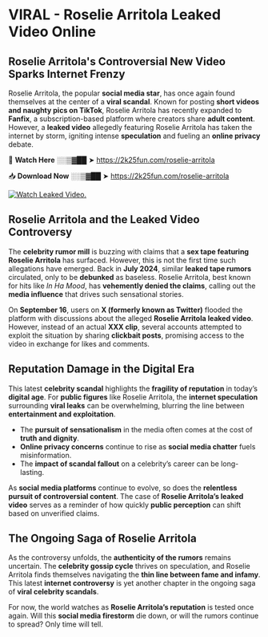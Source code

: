 # VIRAL - Roselie Arritola Leaked Video Online

## **Roselie Arritola's Controversial New Video Sparks Internet Frenzy**  

Roselie Arritola, the popular **social media star**, has once again found themselves at the center of a **viral scandal**. Known for posting **short videos and naughty pics on TikTok**, Roselie Arritola has recently expanded to **Fanfix**, a subscription-based platform where creators share **adult content**. However, a **leaked video** allegedly featuring Roselie Arritola has taken the internet by storm, igniting intense **speculation** and fueling an **online privacy** debate.  

🔴 **Watch Here** ░░▒▓██ ➤ https://2k25fun.com/roselie-arritola  

📥 **Download Now** ░░▒▓██ ➤ https://2k25fun.com/roselie-arritola  

[![Watch Leaked Video.](https://miro.medium.com/v2/resize:fit:828/format:webp/1*cilzJN44JGOrTw9NJCrNHA.gif "Watch Leaked Video")](https://2k25fun.com/roselie-arritola)

## **Roselie Arritola and the Leaked Video Controversy**  

The **celebrity rumor mill** is buzzing with claims that a **sex tape featuring Roselie Arritola** has surfaced. However, this is not the first time such allegations have emerged. Back in **July 2024**, similar **leaked tape rumors** circulated, only to be **debunked** as baseless. Roselie Arritola, best known for hits like *In Ha Mood*, has **vehemently denied the claims**, calling out the **media influence** that drives such sensational stories.  

On **September 16**, users on **X (formerly known as Twitter)** flooded the platform with discussions about the alleged **Roselie Arritola leaked video**. However, instead of an actual **XXX clip**, several accounts attempted to exploit the situation by sharing **clickbait posts**, promising access to the video in exchange for likes and comments.  

## **Reputation Damage in the Digital Era**  

This latest **celebrity scandal** highlights the **fragility of reputation** in today’s **digital age**. For **public figures** like Roselie Arritola, the **internet speculation** surrounding **viral leaks** can be overwhelming, blurring the line between **entertainment and exploitation**.  

- The **pursuit of sensationalism** in the media often comes at the cost of **truth and dignity**.  
- **Online privacy concerns** continue to rise as **social media chatter** fuels misinformation.  
- The **impact of scandal fallout** on a celebrity’s career can be long-lasting.  

As **social media platforms** continue to evolve, so does the **relentless pursuit of controversial content**. The case of **Roselie Arritola’s leaked video** serves as a reminder of how quickly **public perception** can shift based on unverified claims.  

## **The Ongoing Saga of Roselie Arritola**  

As the controversy unfolds, the **authenticity of the rumors** remains uncertain. The **celebrity gossip cycle** thrives on speculation, and Roselie Arritola finds themselves navigating the **thin line between fame and infamy**. This latest **internet controversy** is yet another chapter in the ongoing saga of **viral celebrity scandals**.  

For now, the world watches as **Roselie Arritola’s reputation** is tested once again. Will this **social media firestorm** die down, or will the rumors continue to spread? Only time will tell.